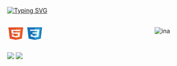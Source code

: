 [![Typing SVG](https://readme-typing-svg.herokuapp.com/?color=ff91a4&size=35&center=true&vCenter=true&width=1000&lines=HELLO,+My+name+is+Inara+Bagatoli;I'm+20+years+old;I'm+from+Brazil;Welcome!+:%29)](https://git.io/typing-svg)

<div style="display: inline_block"><br>
 
  <img align="center" alt="Rafa-HTML" height="30" width="40" src="https://raw.githubusercontent.com/devicons/devicon/master/icons/html5/html5-original.svg">
  <img align="center" alt="Rafa-CSS" height="30" width="40" src="https://raw.githubusercontent.com/devicons/devicon/master/icons/css3/css3-original.svg">
  <img height=160 width=160img align="right" alt="ina" src="https://media.discordapp.net/attachments/1167534744154681365/1172342816584761354/IMG-20231109-WA0056.jpg?ex=655ff854&is=654d8354&hm=c2c579dde9c44d4d2df6af9f34ff83b2cefd8b8195424397db40590b20839246&=&width=474&height=473">
</div>

##
##

<div> 
  
  <a href="https://www.instagram.com/ina_saturn/" target="_blank"><img src="https://img.shields.io/badge/-Instagram-%23E4405F?style=for-the-badge&logo=instagram&logoColor=white" target="_blank"></a>
  <a href = "inaraharu01@gmail.com"><img src="https://img.shields.io/badge/-Gmail-%23333?style=for-the-badge&logo=gmail&logoColor=white" target="_blank"></a>
  
 
  </div>
